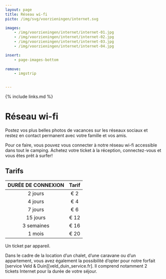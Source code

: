 ```yaml
---
layout: page
title: Réseau wi-fi
picto: /img/svg/voorzieningen/internet.svg

images:
    - /img/voorzieningen/internet/internet-01.jpg
    - /img/voorzieningen/internet/internet-02.jpg
    - /img/voorzieningen/internet/internet-03.jpg
    - /img/voorzieningen/internet/internet-04.jpg

insert:
    - page-images-bottom
    
remove:
    - imgstrip
    

---
```


{% include links.md %}

# Réseau wi-fi

Postez vos plus belles photos de vacances sur les réseaux sociaux et restez en contact permanent avec votre famille et vos amis.

Pour ce faire, vous pouvez vous connecter à notre réseau wi-fi accessible dans tout le camping. Achetez votre ticket à la réception, connectez-vous et vous êtes prêt à surfer!


## Tarifs

DURÉE DE CONNEXION  | Tarif       | 
:------------------:|:-----------:|
2 jours             |€ 2                
4 jours             |€ 4                     
7 jours             |€ 6        
15 jours            |€ 12        
3 semaines          |€ 16        
1 mois              |€ 20 
 
Un ticket par appareil.

Dans le cadre de la location d’un chalet, d’une caravane ou d’un appartement, vous avez également la possibilité d’opter pour notre forfait [service Veld & Duin][veld_duin_service.fr]. Il comprend notamment 2 tickets Internet pour la durée de votre séjour.